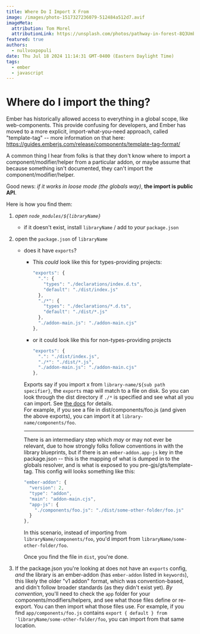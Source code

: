```yaml
---
title: Where Do I Import X From
image: /images/photo-1517327236079-512484a512d7.avif
imageMeta:
  attribution: Tom Morel
  attributionLink: https://unsplash.com/photos/pathway-in-forest-8Q3Umbnr8DU
featured: true
authors:
  - nullvoxpopuli
date: Thu Jul 18 2024 11:14:31 GMT-0400 (Eastern Daylight Time)
tags:
  - ember 
  - javascript
---
```


# Where do I import the thing?


Ember has historically allowed access to everything in a global scope, like web-components. This provide confusing for developers, and Ember has moved to a more explicit, import-what-you-need approach, called "template-tag" -- more information on that here: https://guides.emberjs.com/release/components/template-tag-format/

A common thing I hear from folks is that they don't know where to import a component/modifier/helper from a particular addon, or maybe assume that because something isn't documented, they can't import the component/modifier/helper.

Good news:
_if it works in loose mode (the globals way)_, **the import is public API**.


Here is how you find them:

1. _open `node_modules/${libraryName}`_
    - if it doesn't exist, install `libraryName` / add to _your_ `package.json` 
2.  open the `package.json` of `libraryName`
    - does it have `exports`?
        - This _could_ look like this for types-providing projects:

            ```js 
            "exports": {
              ".": {
                "types": "./declarations/index.d.ts",
                "default": "./dist/index.js"
              },
              "./*": {
                "types": "./declarations/*.d.ts",
                "default": "./dist/*.js"
              },
              "./addon-main.js": "./addon-main.cjs"
            },
            ```
        - or it could look like this for non-types-providing projects 

            ```js 
            "exports": {
              ".": "./dist/index.js",
              "./*": "./dist/*.js",
              "./addon-main.js": "./addon-main.cjs"
            },
            ```

        Exports say if you import x from `library-name/${sub path specifier}`, the `exports` map will match to a file on disk. So you can look through the dist directory if `./*` is specified and see what all you can import. See [the docs](https://nodejs.org/api/packages.html#subpath-exports) for details.  
        For example, if you see a file in dist/components/foo.js (and given the above exports), you can import it at `library-name/components/foo`.  

        ----------------

        There is an intermediary step which _may_ or may not ever be relevant, due to how strongly folks follow conventions in with the library blueprints, but if there is an `ember-addon.app-js` key in the package.json -- this is the mapping of what is dumped in to the globals resolver, and is what is exposed to you pre-gjs/gts/template-tag. This config will looks something like this:  
        ```js
        "ember-addon": {
          "version": 2,
          "type": "addon",
          "main": "addon-main.cjs",
          "app-js": {
            "./components/foo.js": "./dist/some-other-folder/foo.js"
          }
        },
        ```
        In this scenario, instead of importing from `libraryName/components/foo`, you'd import from `libraryName/some-other-folder/foo`.  

        Once you find the file in `dist`, you're done.

  3. If the package.json you're looking at does not have an `exports` config, _and_ the library is an ember-addon (has `ember-addon` listed in `keywords`), this likely the older "v1 addon" format, which was convention-based, and didn't follow broader standards (as they didn't exist yet). _By convention_, you'll need to check the `app` folder for your components/modifiers/helpers, and see what those files define or re-export. You can then import what those files use.
    For example, if you find `app/components/foo.js` contains `export { default } from 'libraryName/some-other-folder/foo`, you can import from that same location.

